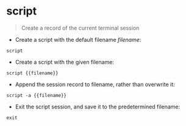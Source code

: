 # script

> Create a record of the current terminal session

- Create a script with the default filename  *filename*:

`script`

- Create a script with the given filename:

`script {{filename}}`

- Append the session record to filename, rather than overwrite it:

`script -a {{filename}}`

- Exit the script session, and save it to the predetermined filename:

`exit`
